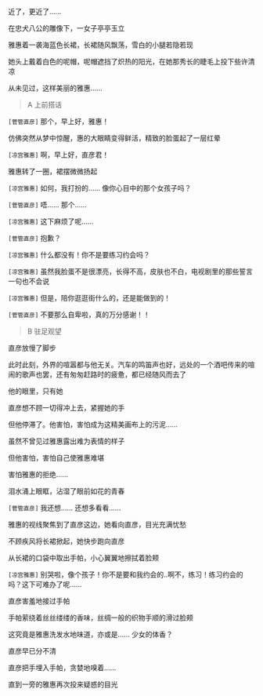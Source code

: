 近了，更近了......

在忠犬八公的雕像下，一女子亭亭玉立

雅惠着一袭海蓝色长裙，长裙随风飘荡，雪白的小腿若隐若现

她头上戴着白色的呢帽，呢帽遮挡了炽热的阳光，在她那秀长的睫毛上投下些许清凉

从未见过，这样美丽的雅惠......

> A 上前搭话

`[菅管直彦]` 那个，早上好，雅惠！

仿佛突然从梦中惊醒，惠的大眼睛变得鲜活，精致的脸蛋起了一层红晕

`[凉宫雅惠]` 啊，早上好，直彦君！

雅惠转了一圈，裙摆微微扬起

`[凉宫雅惠]` 如何，我打扮的...... 像你心目中的那个女孩子吗？

`[菅管直彦]` 唔...... 那个......

`[凉宫雅惠]` 这下麻烦了呢......

`[菅管直彦]` 抱歉？

`[凉宫雅惠]` 什么都没有！你不是要练习约会吗？

`[凉宫雅惠]` 虽然我脸蛋不是很漂亮，长得不高，皮肤也不白，电视剧里的那些誓言一句也不会说

`[凉宫雅惠]` 但是，陪你逛逛街什么的，还是能做到的！

`[菅管直彦]` 不要那么自卑啦，真的万分感谢！！

> B 驻足观望

直彦放慢了脚步

此时此刻，外界的喧嚣都与他无关。汽车的鸣笛声也好，远处的一个酒吧传来的喧闹的歌声也罢，还有匆匆赶路时的疲惫，都已经随风而去了

他的眼里，只有她

直彦想不顾一切得冲上去，紧握她的手

但他停滞了。他害怕，害怕成为这精美画布上的污泥......

虽然不曾见过雅惠露出难为表情的样子

但他害怕，害怕自己使雅惠难堪

害怕雅惠的拒绝......

泪水涌上眼眶，沾湿了眼前如花的青春

`[菅管直彦]` 我还想...... 还想多看看......

雅惠的视线聚焦到了直彦这边，她看向直彦，目光充满忧愁

不顾疾风将长裙掀起，她快步跑向直彦

从长裙的口袋中取出手帕，小心翼翼地擦拭着脸颊

`[凉宫雅惠]` 别哭啦，像个孩子！你不是要和我约会的..啊不，练习！练习约会的吗？这下可难办了呢......

直彦害羞地接过手帕

手帕萦绕着丝丝缕缕的香味，丝绸一般的织物手顺的滑过脸颊

这究竟是雅惠洗发水地味道，亦或是...... 少女的体香？

直彦早已分不清

直彦把手埋入手帕，贪婪地嗅着......

直到一旁的雅惠再次投来疑惑的目光
